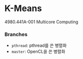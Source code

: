 K-Means
========
4980.441A-001 Multicore Computing

### Branches
* `pthread`: pthread를 쓴 병렬화
* `master`: OpenCL을 쓴 병렬화
